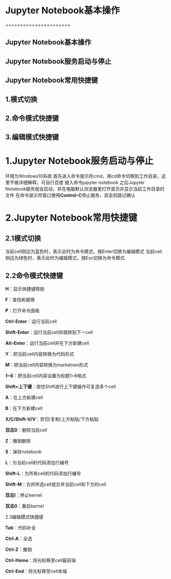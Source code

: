 # Jupyter Notebook基本操作
======================
  ## Jupyter Notebook基本操作
  ## Jupyter Notebook服务启动与停止
  ## Jupyter Notebook常用快捷键
## 1.模式切换
## 2.命令模式快捷键
## 3.编辑模式快捷键

# 1.Jupyter Notebook服务启动与停止
  环境为Windows10系统
  首先进入命令提示符cmd，用cd命令切换到工作目录，这里不做详细解释，可自行百度
  键入命令jupyter notebook
  之后Jupyter Notebook服务就会启动，并在电脑默认浏览器里打开首页并显示当前工作目录的文件
  在命令提示符窗口使用**Control-C**停止服务，双击则跳过确认

# 2.Jupyter Notebook常用快捷键
## 2.1模式切换
  当前cell侧边为蓝色时，表示此时为命令模式，按Enter切换为编辑模式
  当前cell侧边为绿色时，表示此时为编辑模式，按Esc切换为命令模式
## 2.2命令模式快捷键

  **H**：显示快捷键帮助
  
  **F**：查找和替换
  
  **P**：打开命令面板
  
  **Ctrl-Enter**：运行当前cell
  
  **Shift-Enter**：运行当前cell并跳转到下一cell
  
  **Alt-Enter**：运行当前cell并在下方新建cell
  
  **Y**：把当前cell内容转换为代码形式
  
  **M**：把当前cell内容转换为markdown形式
  
  **1~6**：把当前cell内容设置为标题1~6格式
  
  **Shift+上下键**：按住Shift进行上下键操作可复选多个cell
  
  **A**：在上方新建cell
  
  **B**：在下方新建cell
  
  **X/C/Shift-V/V**：剪切/复制/上方粘贴/下方粘贴
  
  **双击D**：删除当前cell
  
  **Z**：撤销删除
  
  **S**：保存notebook
  
  **L**：为当前cell的代码添加行编号
  
  **Shift-L**：为所有cell的代码添加行编号
  
  **Shift-M**：合并所选cell或合并当前cell和下方的cell
  
  **双击I**：停止kernel
  
  **双击0**：重启kernel
  
2.3编辑模式快捷键

  **Tab**：代码补全
  
  **Ctrl-A**：全选
  
  **Ctrl-Z**：撤销
  
  **Ctrl-Home**：将光标移至cell最前端
  
  **Ctrl-End**：将光标移至cell末端
